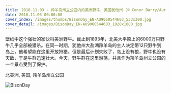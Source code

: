 ```yaml
---
title: 2018.11.03 - 羚羊岛州立公园内的美洲野牛，美国犹他州 (© Conor Barry/Aurora Photos)
date: 2018.11.03 00:00:00
cover_index: /images/thumbs/BisonDay_EN-AU9060544603_533x300.jpg
cover_detail: /images/BisonDay_EN-AU9060544603_1920x1080.jpg
---
```


壁纸中这个强壮的家伙叫美洲野牛。截止到1893年，北美大平原上的6000万只野牛几乎全部被猎杀。在同一时期，犹他州大盐湖羚羊岛的主人决定带12只野牛到岛上，他希望能在这里开放狩猎。但是最后计划失败了，岛上没有狼，野牛也没有天敌，于是牛群迅速壮大。今天，野牛群在这里游荡，并且作为羚羊岛州立公园的一个景点受到了保护。

北美洲, 美国, 羚羊岛州立公园

![BisonDay](/images/BisonDay_EN-AU9060544603_1920x1080.jpg)
